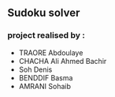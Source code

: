 ## Sudoku solver

### project realised by :
- TRAORE Abdoulaye
- CHACHA Ali Ahmed Bachir
- Soh Denis 
- BENDDIF Basma
- AMRANI Sohaib
